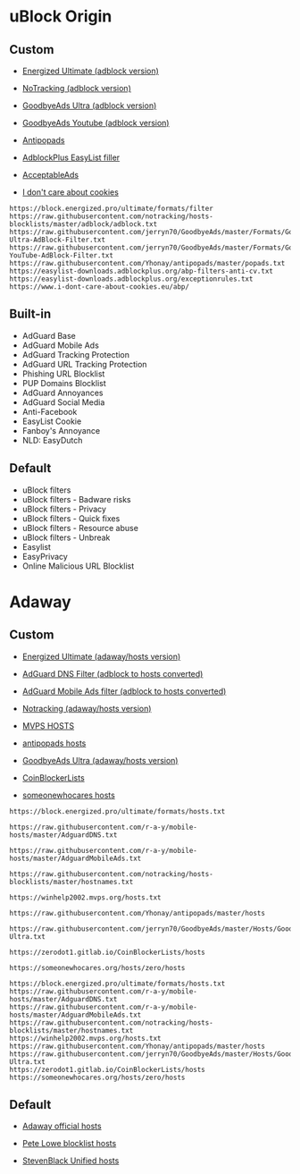 # uBlock Origin

## Custom
- [Energized Ultimate (adblock version)](https://block.energized.pro/ultimate/formats/filter)

- [NoTracking (adblock version)](https://raw.githubusercontent.com/notracking/hosts-blocklists/master/adblock/adblock.txt)

- [GoodbyeAds Ultra (adblock version)](https://raw.githubusercontent.com/jerryn70/GoodbyeAds/master/Formats/GoodbyeAds-Ultra-AdBlock-Filter.txt)

- [GoodbyeAds Youtube (adblock version)](https://raw.githubusercontent.com/jerryn70/GoodbyeAds/master/Formats/GoodbyeAds-YouTube-AdBlock-Filter.txt)

- [Antipopads](https://raw.githubusercontent.com/Yhonay/antipopads/master/popads.txt)

- [AdblockPlus EasyList filler](https://easylist-downloads.adblockplus.org/abp-filters-anti-cv.txt)

- [AcceptableAds](https://easylist-downloads.adblockplus.org/exceptionrules.txt)

- [I don't care about cookies](https://www.i-dont-care-about-cookies.eu/abp/)

```
https://block.energized.pro/ultimate/formats/filter
https://raw.githubusercontent.com/notracking/hosts-blocklists/master/adblock/adblock.txt
https://raw.githubusercontent.com/jerryn70/GoodbyeAds/master/Formats/GoodbyeAds-Ultra-AdBlock-Filter.txt
https://raw.githubusercontent.com/jerryn70/GoodbyeAds/master/Formats/GoodbyeAds-YouTube-AdBlock-Filter.txt
https://raw.githubusercontent.com/Yhonay/antipopads/master/popads.txt
https://easylist-downloads.adblockplus.org/abp-filters-anti-cv.txt
https://easylist-downloads.adblockplus.org/exceptionrules.txt
https://www.i-dont-care-about-cookies.eu/abp/
```

## Built-in
- AdGuard Base
- AdGuard Mobile Ads
- AdGuard Tracking Protection
- AdGuard URL Tracking Protection
- Phishing URL Blocklist
- PUP Domains Blocklist
- AdGuard Annoyances
- AdGuard Social Media
- Anti-Facebook
- EasyList Cookie
- Fanboy's Annoyance
- NLD: EasyDutch

## Default
- uBlock filters
- uBlock filters - Badware risks
- uBlock filters - Privacy
- uBlock filters - Quick fixes
- uBlock filters - Resource abuse
- uBlock filters - Unbreak
- Easylist
- EasyPrivacy
- Online Malicious URL Blocklist

# Adaway

## Custom
- [Energized Ultimate (adaway/hosts version)](https://block.energized.pro/ultimate/formats/hosts.txt)

- [AdGuard DNS Filter (adblock to hosts converted)](https://raw.githubusercontent.com/r-a-y/mobile-hosts/master/AdguardDNS.txt)

- [AdGuard Mobile Ads filter (adblock to hosts converted)](https://raw.githubusercontent.com/r-a-y/mobile-hosts/master/AdguardMobileAds.txt)

- [Notracking (adaway/hosts version)](https://raw.githubusercontent.com/notracking/hosts-blocklists/master/hostnames.txt)

- [MVPS HOSTS](https://winhelp2002.mvps.org/hosts.txt)

- [antipopads hosts](https://raw.githubusercontent.com/Yhonay/antipopads/master/hosts)

- [GoodbyeAds Ultra (adaway/hosts version)](https://raw.githubusercontent.com/jerryn70/GoodbyeAds/master/Hosts/GoodbyeAds-Ultra.txt)

- [CoinBlockerLists](https://zerodot1.gitlab.io/CoinBlockerLists/hosts)

- [someonewhocares hosts](https://someonewhocares.org/hosts/zero/hosts)


```
https://block.energized.pro/ultimate/formats/hosts.txt
```

```
https://raw.githubusercontent.com/r-a-y/mobile-hosts/master/AdguardDNS.txt
```

```
https://raw.githubusercontent.com/r-a-y/mobile-hosts/master/AdguardMobileAds.txt
```

```
https://raw.githubusercontent.com/notracking/hosts-blocklists/master/hostnames.txt
```

```
https://winhelp2002.mvps.org/hosts.txt
```

```
https://raw.githubusercontent.com/Yhonay/antipopads/master/hosts
```

```
https://raw.githubusercontent.com/jerryn70/GoodbyeAds/master/Hosts/GoodbyeAds-Ultra.txt
```

```
https://zerodot1.gitlab.io/CoinBlockerLists/hosts
```

```
https://someonewhocares.org/hosts/zero/hosts
```


```
https://block.energized.pro/ultimate/formats/hosts.txt
https://raw.githubusercontent.com/r-a-y/mobile-hosts/master/AdguardDNS.txt
https://raw.githubusercontent.com/r-a-y/mobile-hosts/master/AdguardMobileAds.txt
https://raw.githubusercontent.com/notracking/hosts-blocklists/master/hostnames.txt
https://winhelp2002.mvps.org/hosts.txt
https://raw.githubusercontent.com/Yhonay/antipopads/master/hosts
https://raw.githubusercontent.com/jerryn70/GoodbyeAds/master/Hosts/GoodbyeAds-Ultra.txt
https://zerodot1.gitlab.io/CoinBlockerLists/hosts
https://someonewhocares.org/hosts/zero/hosts
```


## Default
- [Adaway official hosts](https://adaway.org/hosts.txt)

- [Pete Lowe blocklist hosts](https://pgl.yoyo.org/adservers/serverlist.php?hostformat=hosts&showintro=0&mimetype=plaintext)

- [StevenBlack Unified hosts](https://raw.githubusercontent.com/StevenBlack/hosts/master/hosts)
